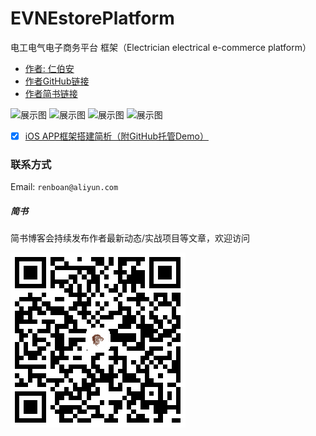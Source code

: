 # EVNEstorePlatform
电工电气电子商务平台 框架（Electrician electrical e-commerce platform）


- [作者: 仁伯安](http://www.jianshu.com/users/ac49bc773ff9)
- [作者GitHub链接](https://github.com/zonghongyan)
- [作者简书链接](http://www.jianshu.com/users/ac49bc773ff9)

<img src="https://raw.githubusercontent.com/zonghongyan/EVNEstorePlatform/master/EVNEstorePlatform/EVNEstorePlatform/Assets.xcassets/showPic/Sticker%20Pack.stickerpack/EVNLauchImage.sticker/EVNLauchImage.png" width="20%" height="20%" alt="展示图" >
<img src="https://github.com/zonghongyan/EVNEstorePlatform/blob/3faf7ebc1bc00cd520b33ef86957f1ce9c36144a/EVNEstorePlatform/EVNEstorePlatform/Assets.xcassets/showPic/Sticker%20Pack.stickerpack/Show.sticker/Show.gif" width="20%" height="20%" alt="展示图" />
<img src="https://github.com/zonghongyan/EVNEstorePlatform/blob/3faf7ebc1bc00cd520b33ef86957f1ce9c36144a/EVNEstorePlatform/EVNEstorePlatform/Assets.xcassets/showPic/Sticker%20Pack.stickerpack/Show01.sticker/Show01.gif" width="20%" height="20%" alt="展示图" />
<img src="https://github.com/zonghongyan/EVNEstorePlatform/blob/3faf7ebc1bc00cd520b33ef86957f1ce9c36144a/EVNEstorePlatform/EVNEstorePlatform/Assets.xcassets/showPic/Sticker%20Pack.stickerpack/Show02.sticker/Show02.gif" width="20%" height="20%" alt="展示图" />


* [x] [iOS APP框架搭建简析（附GitHub托管Demo）](http://www.jianshu.com/p/89e25c288d76)

### 联系方式

Email: `renboan@aliyun.com`  

##### 简书

简书博客会持续发布作者最新动态/实战项目等文章，欢迎访问

![简书.png](/jianshu.png)